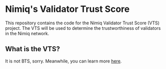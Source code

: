 # Nimiq's Validator Trust Score

This repository contains the code for the Nimiq Validator Trust Score (VTS) project. The VTS will be used to determine the trustworthiness of validators in the Nimiq network.

## What is the VTS?

It is not BTS, sorry. Meanwhile, you can learn more [here](https://www.youtube.com/watch?v=djTHvlIWJGs).

